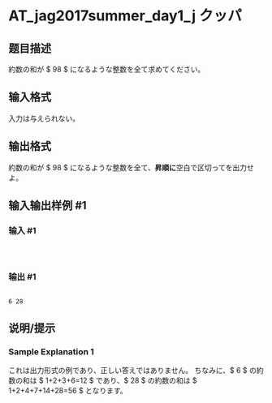 # AT_jag2017summer_day1_j クッパ

## 题目描述

[problemUrl]: https://atcoder.jp/contests/jag2017summer-day1/tasks/jag2017summer_day1_j

約数の和が $ 98 $ になるような整数を全て求めてください。

## 输入格式

入力は与えられない。

## 输出格式

約数の和が $ 98 $ になるような整数を全て、**昇順に**空白で区切ってを出力せよ。

## 输入输出样例 #1

### 输入 #1

```

```

### 输出 #1

```
6 28
```

## 说明/提示

### Sample Explanation 1

これは出力形式の例であり、正しい答えではありません。 ちなみに、$ 6 $ の約数の和は $ 1+2+3+6=12 $ であり、$ 28 $ の約数の和は $ 1+2+4+7+14+28=56 $ となります。